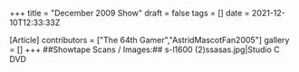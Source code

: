 +++
title = "December 2009 Show"
draft = false
tags = []
date = 2021-12-10T12:33:33Z

[Article]
contributors = ["The 64th Gamer","AstridMascotFan2005"]
gallery = []
+++
##Showtape Scans / Images:##
<gallery>
s-l1600 (2)ssasas.jpg|Studio C DVD
</gallery>